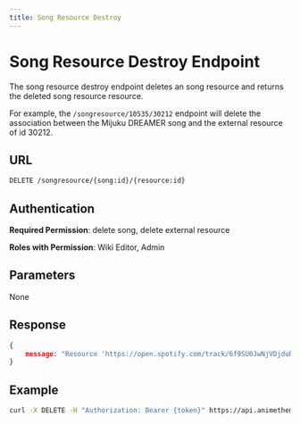 ```yaml
---
title: Song Resource Destroy
---
```


# Song Resource Destroy Endpoint

The song resource destroy endpoint deletes an song resource and returns the deleted song resource resource.

For example, the `/songresource/10535/30212` endpoint will delete the association between the Mijuku DREAMER song and the external resource of id 30212.

## URL

```sh
DELETE /songresource/{song:id}/{resource:id}
```

## Authentication

**Required Permission**: delete song, delete external resource

**Roles with Permission**: Wiki Editor, Admin

## Parameters

None

## Response

```json
{
    message: "Resource 'https://open.spotify.com/track/6f9SU0JwNjVDjduReyFpAd?si=2719f3d5bd014f17' has been detached from Song 'Mijuku DREAMER'.",
}
```

## Example

```bash
curl -X DELETE -H "Authorization: Bearer {token}" https://api.animethemes.moe/songresource/10535/30212
```
